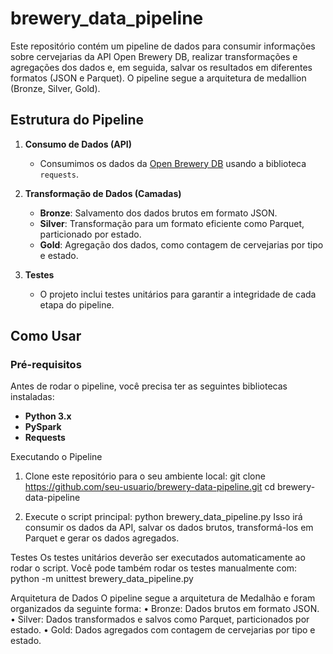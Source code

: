 # brewery_data_pipeline
Este repositório contém um pipeline de dados para consumir informações sobre cervejarias da API Open Brewery DB, realizar transformações e agregações dos dados e, em seguida, salvar os resultados em diferentes formatos (JSON e Parquet). O pipeline segue a arquitetura de medallion (Bronze, Silver, Gold).

## Estrutura do Pipeline
1. **Consumo de Dados (API)**
   - Consumimos os dados da [Open Brewery DB](https://api.openbrewerydb.org/breweries) usando a biblioteca `requests`.

2. **Transformação de Dados (Camadas)**
   - **Bronze**: Salvamento dos dados brutos em formato JSON.
   - **Silver**: Transformação para um formato eficiente como Parquet, particionado por estado.
   - **Gold**: Agregação dos dados, como contagem de cervejarias por tipo e estado.

3. **Testes**
   - O projeto inclui testes unitários para garantir a integridade de cada etapa do pipeline.

## Como Usar
### Pré-requisitos
Antes de rodar o pipeline, você precisa ter as seguintes bibliotecas instaladas:
  - **Python 3.x**
  - **PySpark**
  - **Requests**

Executando o Pipeline
1.	Clone este repositório para o seu ambiente local:
git clone https://github.com/seu-usuario/brewery-data-pipeline.git
cd brewery-data-pipeline

2.	Execute o script principal:
python brewery_data_pipeline.py
Isso irá consumir os dados da API, salvar os dados brutos, transformá-los em Parquet e gerar os dados agregados.

Testes
Os testes unitários deverão ser executados automaticamente ao rodar o script. Você pode também rodar os testes manualmente com:
python -m unittest brewery_data_pipeline.py

Arquitetura de Dados
O pipeline segue a arquitetura de Medalhão e foram organizados da seguinte forma:
  •	Bronze: Dados brutos em formato JSON.
  •	Silver: Dados transformados e salvos como Parquet, particionados por estado.
  •	Gold: Dados agregados com contagem de cervejarias por tipo e estado.

